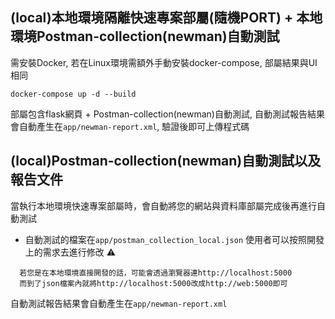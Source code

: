 ## (local)本地環境隔離快速專案部屬(隨機PORT) + 本地環境Postman-collection(newman)自動測試
需安裝Docker, 若在Linux環境需額外手動安裝docker-compose, 部屬結果與UI相同
``` 
docker-compose up -d --build 
```
部屬包含flask網頁 + Postman-collection(newman)自動測試, 自動測試報告結果會自動產生在`app/newman-report.xml`, 驗證後即可上傳程式碼

## (local)Postman-collection(newman)自動測試以及報告文件
當執行本地環境快速專案部屬時，會自動將您的網站與資料庫部屬完成後再進行自動測試
* 自動測試的檔案在`app/postman_collection_local.json` 使用者可以按照開發上的需求去進行修改
:warning: 
```
  若您是在本地環境直接開發的話，可能會透過瀏覽器連http://localhost:5000
  而到了json檔案內就將http://localhost:5000改成http://web:5000即可
```
自動測試報告結果會自動產生在`app/newman-report.xml`
